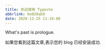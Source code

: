 ```yaml
---
title: 欢迎使用 Typecho
abbrlink: 6e020ab9
date: 2020-12-25 11:16:00
---
```

What's past is prologue.

<!--more-->如果您看到这篇文章,表示您的 blog 已经安装成功.